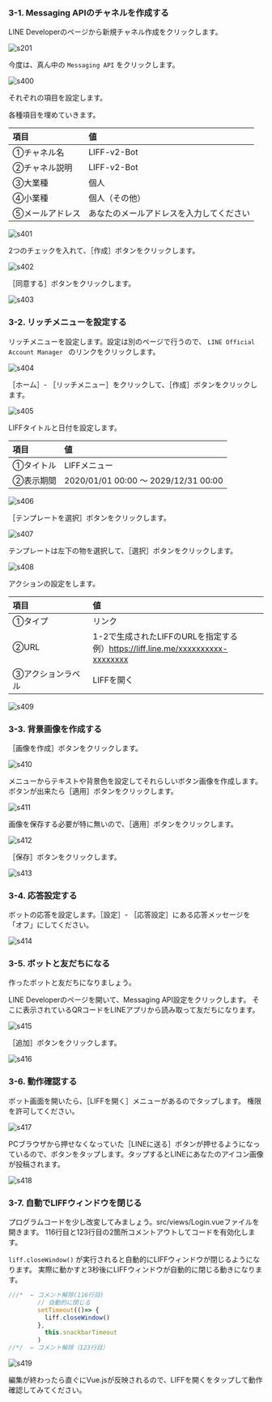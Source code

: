 ### 3-1. Messaging APIのチャネルを作成する
LINE Developerのページから新規チャネル作成をクリックします。

![s201](https://raw.githubusercontent.com/gaomar/katacoda-scenarios/master/liff-v2-handson-playground/images/s201.png)

今度は、真ん中の `Messaging API` をクリックします。

![s400](https://raw.githubusercontent.com/gaomar/katacoda-scenarios/master/liff-v2-handson-playground/images/s400.png)

それぞれの項目を設定します。

各種項目を埋めていきます。

|項目|値|
|:--|:--|
|①チャネル名|LIFF-v2-Bot|
|②チャネル説明|LIFF-v2-Bot|
|③大業種|個人|
|④小業種|個人（その他）|
|⑤メールアドレス|あなたのメールアドレスを入力してください|

![s401](https://raw.githubusercontent.com/gaomar/katacoda-scenarios/master/liff-v2-handson-playground/images/s401.png)

2つのチェックを入れて、［作成］ボタンをクリックします。

![s402](https://raw.githubusercontent.com/gaomar/katacoda-scenarios/master/liff-v2-handson-playground/images/s402.png)

［同意する］ボタンをクリックします。

![s403](https://raw.githubusercontent.com/gaomar/katacoda-scenarios/master/liff-v2-handson-playground/images/s403.png)

### 3-2. リッチメニューを設定する
リッチメニューを設定します。設定は別のページで行うので、 `LINE Official Account Manager ` のリンクをクリックします。

![s404](https://raw.githubusercontent.com/gaomar/katacoda-scenarios/master/liff-v2-handson-playground/images/s404.png)

［ホーム］- ［リッチメニュー］をクリックして、［作成］ボタンをクリックします。

![s405](https://raw.githubusercontent.com/gaomar/katacoda-scenarios/master/liff-v2-handson-playground/images/s405.png)

LIFFタイトルと日付を設定します。

|項目|値|
|:--|:--|
|①タイトル|LIFFメニュー|
|②表示期間|2020/01/01 00:00 〜 2029/12/31 00:00|

![s406](https://raw.githubusercontent.com/gaomar/katacoda-scenarios/master/liff-v2-handson-playground/images/s406.png)

［テンプレートを選択］ボタンをクリックします。

![s407](https://raw.githubusercontent.com/gaomar/katacoda-scenarios/master/liff-v2-handson-playground/images/s407.png)

テンプレートは左下の物を選択して、［選択］ボタンをクリックします。

![s408](https://raw.githubusercontent.com/gaomar/katacoda-scenarios/master/liff-v2-handson-playground/images/s408.png)

アクションの設定をします。

|項目|値|
|:--|:--|
|①タイプ|リンク|
|②URL|1-2で生成されたLIFFのURLを指定する<br>例）https://liff.line.me/xxxxxxxxxx-xxxxxxxx|
|③アクションラベル|LIFFを開く|

![s409](https://raw.githubusercontent.com/gaomar/katacoda-scenarios/master/liff-v2-handson-playground/images/s409.png)

### 3-3. 背景画像を作成する
［画像を作成］ボタンをクリックします。

![s410](https://raw.githubusercontent.com/gaomar/katacoda-scenarios/master/liff-v2-handson-playground/images/s410.png)

メニューからテキストや背景色を設定してそれらしいボタン画像を作成します。
ボタンが出来たら［適用］ボタンをクリックします。

![s411](https://raw.githubusercontent.com/gaomar/katacoda-scenarios/master/liff-v2-handson-playground/images/s411.png)

画像を保存する必要が特に無いので、［適用］ボタンをクリックします。

![s412](https://raw.githubusercontent.com/gaomar/katacoda-scenarios/master/liff-v2-handson-playground/images/s412.png)

［保存］ボタンをクリックします。

![s413](https://raw.githubusercontent.com/gaomar/katacoda-scenarios/master/liff-v2-handson-playground/images/s413.png)

### 3-4. 応答設定する
ボットの応答を設定します。［設定］- ［応答設定］にある応答メッセージを「オフ」にしてください。

![s414](https://raw.githubusercontent.com/gaomar/katacoda-scenarios/master/liff-v2-handson-playground/images/s414.png)

### 3-5. ボットと友だちになる
作ったボットと友だちになりましょう。

LINE Developerのページを開いて、Messaging API設定をクリックします。
そこに表示されているQRコードをLINEアプリから読み取って友だちになります。

![s415](https://raw.githubusercontent.com/gaomar/katacoda-scenarios/master/liff-v2-handson-playground/images/s415.png)

［追加］ボタンをクリックします。

![s416](https://raw.githubusercontent.com/gaomar/katacoda-scenarios/master/liff-v2-handson-playground/images/s416.png)

### 3-6. 動作確認する
ボット画面を開いたら、［LIFFを開く］メニューがあるのでタップします。
権限を許可してください。

![s417](https://raw.githubusercontent.com/gaomar/katacoda-scenarios/master/liff-v2-handson-playground/images/s417.png)

PCブラウザから押せなくなっていた［LINEに送る］ボタンが押せるようになっているので、ボタンをタップします。タップするとLINEにあなたのアイコン画像が投稿されます。

![s418](https://raw.githubusercontent.com/gaomar/katacoda-scenarios/master/liff-v2-handson-playground/images/s418.png)

### 3-7. 自動でLIFFウィンドウを閉じる
プログラムコードを少し改変してみましょう。src/views/Login.vueファイルを開きます。
116行目と123行目の2箇所コメントアウトしてコードを有効化します。

`liff.closeWindow()` が実行されると自動的にLIFFウィンドウが閉じるようになります。
実際に動かすと3秒後にLIFFウィンドウが自動的に閉じる動きになります。

```javascript
///*  ← コメント解除(116行目)
        // 自動的に閉じる
        setTimeout(()=> {
          liff.closeWindow()
        },
          this.snackbarTimeout
        )
//*/  ← コメント解除（123行目）
```

![s419](https://raw.githubusercontent.com/gaomar/katacoda-scenarios/master/liff-v2-handson-playground/images/s419.png)

編集が終わったら直ぐにVue.jsが反映されるので、LIFFを開くをタップして動作確認してみてください。
